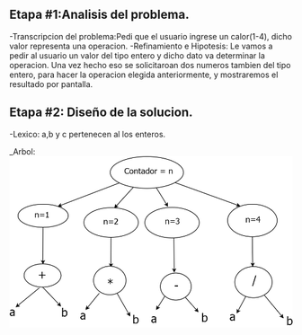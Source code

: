 ## Etapa #1:Analisis del problema.
 -Transcripcion del problema:Pedi que el usuario ingrese un calor(1-4), dicho valor representa una operacion.
 -Refinamiento e Hipotesis: Le vamos a pedir al usuario un valor del tipo entero y dicho dato va determinar la operacion. Una vez hecho eso se solicitaroan dos numeros tambien del tipo entero, para hacer la operacion elegida anteriormente, y mostraremos el resultado por pantalla.
 
## Etapa #2: Diseño de la solucion.
  -Lexico: a,b y c pertenecen al los enteros.
  
  _Arbol: 
  ![](https://github.com/Lopex8/MiPrimerRepositorio/blob/master/calculadora%20en%20c%2B%2B/Calculadora.jpg.png)
